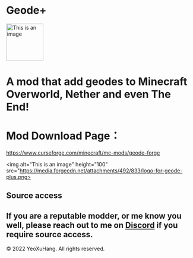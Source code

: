 # Geode+

<img alt="This is an image" height="100" src="https://github.com/YeoXuHang/Geode-Plus/blob/master/src/main/resources/icon.png" width="100"/>



# A mod that add geodes to Minecraft Overworld, Nether and even The End!


# Mod Download Page：
https://www.curseforge.com/minecraft/mc-mods/geode-forge

<img alt="This is an image" height="100" src="https://media.forgecdn.net/attachments/492/833/logo-for-geode-plus.png>




## Source access

If you are a reputable modder, or me know you well, please reach out to me on [Discord](https://discord.gg/Ephgb4cGsN) if you require source access.
-----------------

© 2022 YeoXuHang. All rights reserved.

